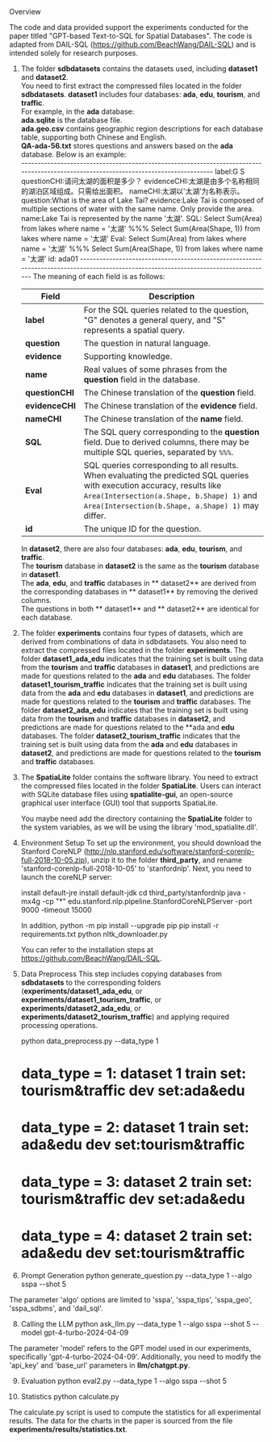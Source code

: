 Overview

The code and data provided support the experiments conducted for the paper titled "GPT-based Text-to-SQL for Spatial Databases".
The code is adapted from DAIL-SQL (https://github.com/BeachWang/DAIL-SQL) and is intended solely for research purposes.


1. The folder **sdbdatasets** contains the datasets used, including **dataset1** and **dataset2**.  
   You need to first extract the compressed files located in the folder **sdbdatasets**.
    **dataset1** includes four databases: **ada**, **edu**, **tourism**, and **traffic**.  
    For example, in the **ada** database:  
        **ada.sqlite** is the database file.  
        **ada.geo.csv** contains geographic region descriptions for each database table, supporting both Chinese and English.  
        **QA-ada-56.txt** stores questions and answers based on the **ada** database. Below is an example:  
        -------------------------------------------------------------------------------------------------------------------------------------
        label:G S
        questionCHI:请问太湖的面积是多少？
        evidenceCHI:太湖是由多个名称相同的湖泊区域组成。只需给出面积。
        nameCHI:太湖以'太湖'为名称表示。
        question:What is the area of Lake Tai?
        evidence:Lake Tai is composed of multiple sections of water with the same name. Only provide the area.
        name:Lake Tai is represented by the name '太湖'.
        SQL: Select Sum(Area)  from lakes where name = '太湖'  %%% Select Sum(Area(Shape, 1))   from lakes where name = '太湖'
        Eval: Select Sum(Area)  from lakes where name = '太湖'  %%% Select Sum(Area(Shape, 1))   from lakes where name = '太湖'
        id: ada01
        -------------------------------------------------------------------------------------------------------------------------------------
    The meaning of each field is as follows:

     | Field                   | Description  
     |-------------------|-------------------------------------------------------------------------------------------------
     | **label**             | For the SQL queries related to the question, "G" denotes a general query, and "S" represents a spatial query.
     | **question**       | The question in natural language. 
     | **evidence**       | Supporting knowledge.
     | **name**            | Real values of some phrases from the **question** field in the database. 
     | **questionCHI**  | The Chinese translation of the **question** field.
     | **evidenceCHI**  | The Chinese translation of the **evidence** field.
     | **nameCHI**       | The Chinese translation of the **name** field.
     | **SQL**               | The SQL query corresponding to the **question** field. Due to derived columns, there may be multiple SQL queries, separated by `%%%`. 
     | **Eval**               | SQL queries corresponding to all results. When evaluating the predicted SQL queries with execution accuracy, results like `Area(Intersection(a.Shape, b.Shape) 1)` and `Area(Intersection(b.Shape, a.Shape) 1)` may differ. 
     | **id**                  | The unique ID for the question.  

    In **dataset2**, there are also four databases: **ada**, **edu**, **tourism**, and **traffic**.  
        The **tourism** database in **dataset2** is the same as the **tourism** database in **dataset1**.  
        The **ada**, **edu**, and **traffic** databases in ** dataset2**  are derived from the corresponding databases in ** dataset1**  by removing the derived columns.  
        The questions in both ** dataset1**  and ** dataset2**  are identical for each database.

2. The folder **experiments** contains four types of datasets, which are derived from combinations of data in sdbdatasets.
   You also need to extract the compressed files located in the folder **experiments**.
    The folder **dataset1_ada_edu** indicates that the training set is built using data from the **tourism** and **traffic** databases in **dataset1**, and predictions are made for questions related to the **ada** and **edu** databases.
    The folder **dataset1_tourism_traffic** indicates that the training set is built using data from the **ada** and **edu** databases in **dataset1**, and predictions are made for questions related to the **tourism** and **traffic** databases.
    The folder **dataset2_ada_edu** indicates that the training set is built using data from the **tourism** and **traffic** databases in **dataset2**, and predictions are made for questions related to the **ada and **edu** databases.
    The folder **dataset2_tourism_traffic** indicates that the training set is built using data from the **ada** and **edu** databases in **dataset2**, and predictions are made for questions related to the **tourism** and **traffic** databases.

3. The **SpatiaLite** folder contains the software library.
   You need to extract the compressed files located in the folder **SpatiaLite**.
   Users can interact with SQLite database files using **spatialite-gui**, an open-source graphical user interface (GUI) tool that supports SpatiaLite.
    
    You maybe need add the directory containing the **SpatiaLite** folder to the system variables, as we will be using the library 'mod_spatialite.dll'.

4. Environment Setup
    To set up the environment, you should download the Stanford CoreNLP (http://nlp.stanford.edu/software/stanford-corenlp-full-2018-10-05.zip), unzip it to the folder **third_party**, and rename 'stanford-corenlp-full-2018-10-05' to 'stanfordnlp'. Next, you need to launch the coreNLP server:
    
    install default-jre
    install default-jdk
    cd third_party/stanfordnlp
    java -mx4g -cp "*" edu.stanford.nlp.pipeline.StanfordCoreNLPServer -port 9000 -timeout 15000

   In addition,
   python -m pip install --upgrade pip
   pip install -r requirements.txt
   python nltk_downloader.py

   You can refer to the installation steps at https://github.com/BeachWang/DAIL-SQL.
  
6. Data Preprocess
    This step includes copying databases from **sdbdatasets** to the corresponding folders (**experiments/dataset1_ada_edu**, or **experiments/dataset1_tourism_traffic**,  or **experiments/dataset2_ada_edu**, or **experiments/dataset2_tourism_traffic**) and applying required processing operations.

   python data_preprocess.py --data_type 1

   # data_type = 1: dataset 1      train set: tourism&traffic              dev set:ada&edu
   # data_type = 2: dataset 1      train set: ada&edu                      dev set:tourism&traffic
   # data_type = 3: dataset 2      train set: tourism&traffic              dev set:ada&edu
   # data_type = 4: dataset 2      train set: ada&edu                      dev set:tourism&traffic

7. Prompt Generation
   python generate_question.py --data_type 1 --algo sspa --shot 5

  The parameter 'algo' options are limited to 'sspa', 'sspa_tips', 'sspa_geo', 'sspa_sdbms', and 'dail_sql'.

8. Calling the LLM
   python ask_llm.py --data_type 1 --algo sspa --shot 5 --model gpt-4-turbo-2024-04-09
   
  The parameter 'model' refers to the GPT model used in our experiments, specifically 'gpt-4-turbo-2024-04-09'. Additionally, you need to modify the 'api_key' and 'base_url' parameters in **llm/chatgpt.py**.

9. Evaluation
   python eval2.py --data_type 1 --algo sspa --shot 5

10. Statistics
   python calculate.py
   
  The calculate.py script is used to compute the statistics for all experimental results. The data for the charts in the paper is sourced from the file **experiments/results/statistics.txt**.
    

